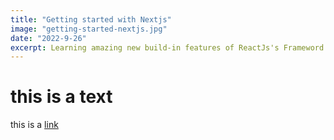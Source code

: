 ```yaml
---
title: "Getting started with Nextjs"
image: "getting-started-nextjs.jpg"
date: "2022-9-26"
excerpt: Learning amazing new build-in features of ReactJs's Frameword built for production, it's worth a look!
---
```


# this is a text

this is a [link]('google.com')
